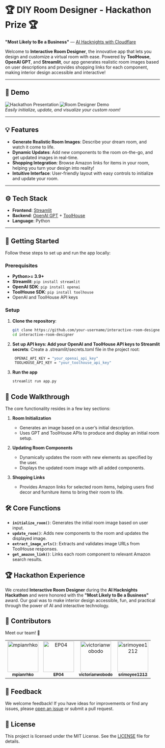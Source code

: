 # 🏆 DIY Room Designer - Hackathon Prize 🏆
**"Most Likely to Be a Business"** — [AI Hacknights with Cloudflare](https://github.com/kristianfreeman/ai-hacknights-cloudflare)

Welcome to **Interactive Room Designer**, the innovative app that lets you design and customize a virtual room with ease. Powered by **ToolHouse**, **OpenAI GPT**, and **Streamlit**, our app generates realistic room images based on user descriptions and provides shopping links for each component, making interior design accessible and interactive!

---

## 📸 Demo
![Hackathon Presentation](https://docs.google.com/presentation/d/1q1e6sRevsFAF9X9173K_BWbJd3BQDpHYqNExA6YyryA/edit?usp=sharing)
![Room Designer Demo](https://drive.google.com/file/d/12foJj8qzN0_oC-O1RjSdIrNj1Xg50nv2/view?usp=sharing)  
*Easily initialize, update, and visualize your custom room!*

---

## 💡 Features

- **Generate Realistic Room Images**: Describe your dream room, and watch it come to life.
- **Dynamic Updates**: Add new components to the room on-the-go, and get updated images in real-time.
- **Shopping Integration**: Browse Amazon links for items in your room, helping you turn your design into reality!
- **Intuitive Interface**: User-friendly layout with easy controls to initialize and update your room.

---

## ⚙️ Tech Stack

- **Frontend**: [Streamlit](https://streamlit.io/)
- **Backend**: [OpenAI GPT](https://openai.com/) + [ToolHouse](https://www.toolhouse.com/)
- **Language**: Python

---

## 🚀 Getting Started

Follow these steps to set up and run the app locally:

### Prerequisites
- **Python>= 3.9+**
- **Streamlit**: `pip install streamlit`
- **OpenAI SDK**: `pip install openai`
- **ToolHouse SDK**: `pip install toolhouse`
- OpenAI and ToolHouse API keys

### Setup

1. **Clone the repository**:
   ```bash
   git clone https://github.com/your-username/interactive-room-designer.git
   cd interactive-room-designer
   ```
2. **Set up API keys: Add your OpenAI and ToolHouse API keys to Streamlit secrets**:
   Create a .streamlit/secrets.toml file in the project root:
   ```bash
    OPENAI_API_KEY = "your_openai_api_key"
    TOOLHOUSE_API_KEY = "your_toolhouse_api_key"
   ```
3. **Run the app**
   ```bash
   streamlit run app.py
   ```
## 📝 Code Walkthrough

The core functionality resides in a few key sections:

1. **Room Initialization**
   - Generates an image based on a user’s initial description.
   - Uses GPT and ToolHouse APIs to produce and display an initial room setup.

2. **Updating Room Components**
   - Dynamically updates the room with new elements as specified by the user.
   - Displays the updated room image with all added components.

3. **Shopping Links**
   - Provides Amazon links for selected room items, helping users find decor and furniture items to bring their room to life.

## 🛠️ Core Functions

- **`initialize_room()`**: Generates the initial room image based on user input.
- **`update_room()`**: Adds new components to the room and updates the displayed image.
- **`extract_image_urls()`**: Extracts and validates image URLs from ToolHouse responses.
- **`get_amazon_link()`**: Links each room component to relevant Amazon search results.

## 🏆 Hackathon Experience

We created **Interactive Room Designer** during the **AI Hacknights Hackathon** and were honored with the **"Most Likely to Be a Business"** award. Our goal was to make interior design accessible, fun, and practical through the power of AI and interactive technology.

## 👥 Contributors

Meet our team! 🎉

<table>
  <tr>
    <td align="center">
      <a href="https://github.com/mpianrhko">
        <img src="https://github.com/mpianrhko.png" width="100px;" alt="mpianrhko"/>
        <br />
        <sub><b>mpianrhko</b></sub>
      </a>
    </td>
    <td align="center">
      <a href="https://github.com/EP04">
        <img src="https://github.com/EP04.png" width="100px;" alt="EP04"/>
        <br />
        <sub><b>EP04</b></sub>
      </a>
    </td>
    <td align="center">
      <a href="https://github.com/victorianwobodo">
        <img src="https://github.com/victorianwobodo.png" width="100px;" alt="victorianwobodo"/>
        <br />
        <sub><b>victorianwobodo</b></sub>
      </a>
    </td>
    <td align="center">
      <a href="https://github.com/srimoyee1212">
        <img src="https://github.com/srimoyee1212.png" width="100px;" alt="srimoyee1212"/>
        <br />
        <sub><b>srimoyee1212</b></sub>
      </a>
    </td>
    <!-- Add more contributors here -->
  </tr>
</table>

## 💬 Feedback

We welcome feedback! If you have ideas for improvements or find any issues, please [open an issue](https://github.com/your-username/interactive-room-designer/issues) or submit a pull request.

## 📜 License

This project is licensed under the MIT License. See the [LICENSE](LICENSE) file for details.


